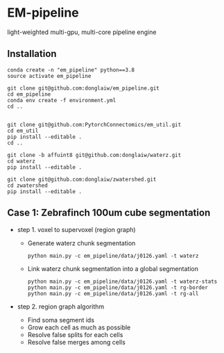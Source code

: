 # EM-pipeline
light-weighted multi-gpu, multi-core pipeline engine


## Installation
```
conda create -n "em_pipeline" python==3.8
source activate em_pipeline

git clone git@github.com:donglaiw/em_pipeline.git
cd em_pipeline
conda env create -f environment.yml
cd ..


git clone git@github.com:PytorchConnectomics/em_util.git
cd em_util
pip install --editable .
cd ..

git clone -b affuint8 git@github.com:donglaiw/waterz.git
cd waterz
pip install --editable .

git clone git@github.com:donglaiw/zwatershed.git
cd zwatershed
pip install --editable .
```

## Case 1: Zebrafinch 100um cube segmentation
- step 1. voxel to supervoxel (region graph)
    - Generate waterz chunk segmentation
      ```
      python main.py -c em_pipeline/data/j0126.yaml -t waterz
      ```   
    - Link waterz chunk segmentation into a global segmentation
      ```
      python main.py -c em_pipeline/data/j0126.yaml -t waterz-stats
      python main.py -c em_pipeline/data/j0126.yaml -t rg-border
      python main.py -c em_pipeline/data/j0126.yaml -t rg-all
      ```

- step 2. region graph algorithm
    - Find soma segment ids
    - Grow each cell as much as possible
    - Resolve false splits for each cells
    - Resolve false merges among cells
    
